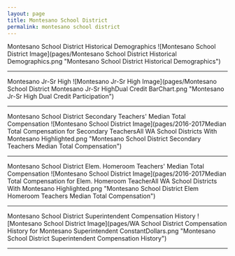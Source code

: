 ```yaml
---
layout: page
title: Montesano School District
permalink: montesano school district
---
```



Montesano School District Historical Demographics
![Montesano School District Image](pages/Montesano School District Historical Demographics.png "Montesano School District Historical Demographics")

___

Montesano Jr-Sr High
![Montesano Jr-Sr High Image](pages/Montesano School District Montesano Jr-Sr HighDual Credit BarChart.png "Montesano Jr-Sr High Dual Credit Participation")

___

Montesano School District Secondary Teachers' Median Total Compensation
![Montesano School District Image](pages/2016-2017Median Total Compensation for Secondary TeachersAll WA School Districts With Montesano Highlighted.png "Montesano School District Secondary Teachers Median Total Compensation")

___

Montesano School District Elem. Homeroom Teachers' Median Total Compensation
![Montesano School District Image](pages/2016-2017Median Total Compensation for Elem. Homeroom TeacherAll WA School Districts With Montesano Highlighted.png "Montesano School District Elem Homeroom Teachers Median Total Compensation")

___

Montesano School District Superintendent Compensation History
![Montesano School District Image](pages/WA School District Compensation History for Montesano Superintendent ConstantDollars.png "Montesano School District Superintendent Compensation History")

___


